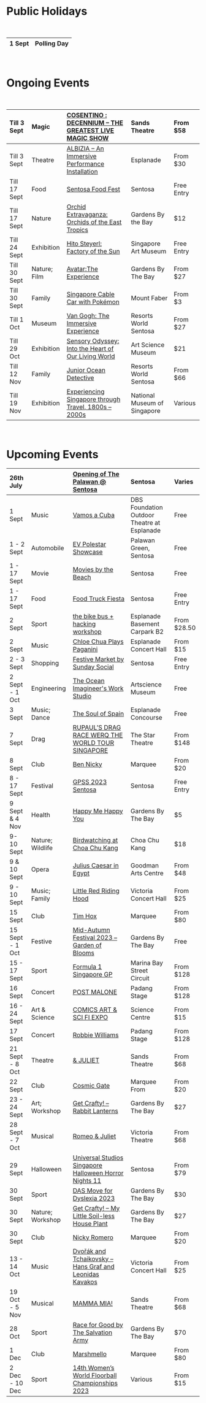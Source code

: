 # Public Holidays

&#x200B;

|1 Sept|Polling Day|
|:-|:-|


&#x200B;

# Ongoing Events

&#x200B;

|Till 3 Sept|Magic|[COSENTINO : DECENNIUM – THE GREATEST LIVE MAGIC SHOW](https://www.marinabaysands.com/entertainment/shows/cosentino-decennium.html)|Sands Theatre|From $58|
|:-|:-|:-|:-|:-|
|Till 3 Sept|Theatre|[ALBIZIA – An Immersive Performance Installation](https://www.esplanade.com/whats-on/festivals-and-series/series/the-studios/events/albizia-an-immersive-performance-installation)|Esplanade|From $30|
|Till 17 Sept|Food|[Sentosa Food Fest](https://www.sentosa.com.sg/campaigns/foodfest/?utm_source=google&utm_medium=sembrand&utm_campaign=foodfest23&gclid=EAIaIQobChMI9diXxqe4gAMVUaiWCh2Y6wr9EAAYASAAEgLZD_D_BwE&gclsrc=aw.ds)|Sentosa|Free Entry|
|Till 17 Sept|Nature|[Orchid Extravaganza: Orchids of the East Tropics](https://www.gardensbythebay.com.sg/en/things-to-do/calendar-of-events/orchid-extravaganza-2023.html)|Gardens By the Bay|$12|
|Till 24 Sept|Exhibition|[Hito Steyerl: Factory of the Sun](https://www.singaporeartmuseum.sg/Art-Events/Exhibitions/Hito-Factory-of-the-Sun)|Singapore Art Museum|Free Entry|
|Till 30 Sept|Nature; Film|[Avatar:The Experience](https://www.gardensbythebay.com.sg/en/things-to-do/calendar-of-events/cloud-forest-featuring-avatar-the-experience.html)|Gardens By The Bay|From $27|
|Till 30 Sept|Family|[Singapore Cable Car with Pokémon](https://www.sentosa.com.sg/en/things-to-do/attractions/singapore-cable-car/)|Mount Faber|From $3|
|Till 1 Oct|Museum|[Van Gogh: The Immersive Experience](https://www.sentosa.com.sg/en/things-to-do/events/van-gogh-the-immersive-experience/)|Resorts World Sentosa|From $27|
|Till 29 Oct|Exhibition|[Sensory Odyssey: Into the Heart of Our Living World](https://www.marinabaysands.com/museum/exhibitions/sensory-odyssey.html)|Art Science Museum|$21|
|Till 12 Nov|Family|[Junior Ocean Detective](https://www.sentosa.com.sg/en/things-to-do/events/junior-ocean-detective/)|Resorts World Sentosa|From $66|
|Till 19 Nov|Exhibition|[Experiencing Singapore through Travel, 1800s – 2000s](https://www.nhb.gov.sg/nationalmuseum/our-exhibitions/exhibition-list/now-boarding)|National Museum of Singapore|Various|

&#x200B;

# Upcoming Events

|26th July||[Opening of The Palawan @ Sentosa](https://secretsingapore.co/new-attractions-in-sentosa/)|Sentosa|Varies|
|:-|:-|:-|:-|:-|
|1 Sept|Music|[Vamos a Cuba](https://www.esplanade.com/whats-on/festivals-and-series/free-programmes/2023/crossing-borders/vamos-a-cuba)|DBS Foundation Outdoor Theatre at Esplanade|Free|
|1 - 2 Sept|Automobile|[EV Polestar Showcase](https://www.sentosa.com.sg/en/things-to-do/events/ev-polestar-showcase/)|Palawan Green, Sentosa|Free|
|1 - 17 Sept|Movie|[Movies by the Beach](https://www.sentosa.com.sg/en/things-to-do/events/movies-by-the-beach/)|Sentosa|Free|
|1 - 17 Sept|Food|[Food Truck Fiesta](https://www.sentosa.com.sg/en/things-to-do/events/food-truck-fiesta/)|Sentosa|Free Entry|
|2 Sept|Sport|[the bike bus + hacking workshop](https://www.esplanade.com/whats-on/festivals-and-series/series/visual-arts/the-bike-bus-hacking-workshop)|Esplanade Basement Carpark B2|From $28.50|
|2 Sept|Music|[Chloe Chua Plays Paganini](https://www.esplanade.com/whats-on/2023/chloe-chua-plays-paganini)|Esplanade Concert Hall|From $15|
|2 - 3 Sept|Shopping|[Festive Market by Sunday Social](https://www.sentosa.com.sg/en/things-to-do/events/festive-market/)|Sentosa|Free Entry|
|2  Sept - 1 Oct|Engineering|[The Ocean Imagineer's Work Studio](https://www.marinabaysands.com/museum/events/ocean-imagineers-work-studio.html)|Artscience Museum|Free|
|3 Sept|Music; Dance|[The Soul of Spain](https://www.esplanade.com/whats-on/festivals-and-series/free-programmes/2023/crossing-borders/the-soul-of-spain)|Esplanade Concourse|Free|
|7 Sept|Drag|[RUPAUL’S DRAG RACE WERQ THE WORLD TOUR SINGAPORE](https://www.thestar.sg/event/rupauls-drag-race-werq-world-tour-singapore/)|The Star Theatre|From $148|
|8 Sept|Club|[Ben Nicky](https://marqueesingapore.com/event/marquee-presents-ben-nicky-2/)|Marquee|From $20|
|8 - 17 Sept|Festival|[GPSS 2023 Sentosa](https://www.sentosa.com.sg/en/things-to-do/events/gpss-2023-sentosa/)|Sentosa|Free Entry|
|9 Sept & 4 Nov|Health|[Happy Me Happy You](https://www.gardensbythebay.com.sg/en/things-to-do/calendar-of-events/Happy-Me-Happy-You.html)|Gardens By The Bay|$5|
|9-10 Sept|Nature; Wildlife|[Birdwatching at Choa Chu Kang](https://www.esplanade.com/whats-on/festivals-and-series/series/the-studios/events/birdwatching-at-choa-chu-kang)|Choa Chu Kang|$18|
|9 & 10 Sept|Opera|[Julius Caesar in Egypt](https://sistic.com.sg/events/Julius0923)|Goodman Arts Centre|From $48|
|9 - 10 Sept|Music; Family|[Little Red Riding Hood](https://www.sso.org.sg/whats-on/concerts-for-children-little-red-riding-hood)|Victoria Concert Hall|From $25|
|15 Sept|Club|[Tim Hox](https://marqueesingapore.com/event/marquee-presents-hardwell-supported-by-tim-hox-2/)|Marquee|From $80|
|15 Sept - 1 Oct|Festive|[Mid-Autumn Festival 2023 – Garden of Blooms](https://www.gardensbythebay.com.sg/en/things-to-do/calendar-of-events/mid-autumn-festival-2023-garden-of-blooms.html)|Gardens By The Bay|Free|
|15 - 17 Sept|Sport|[Formula 1 Singapore GP](https://singaporegp.sg/en/tickets/all?gclid=Cj0KCQjw1_SkBhDwARIsANbGpFuJ0uOf9lMF0-0Jla6pPSIGECXMgjkmp4rzKRMP9-XnnrujlCsox44aAnfeEALw_wcB)|Marina Bay Street Circuit|From $128|
|16 Sept|Concert|[POST MALONE](https://singaporegp.sg/en/entertainment/2023-entertainment-line-up)|Padang Stage|From $128|
|16 - 24 Sept|Art & Science|[COMICS ART & SCI FI EXPO](https://www.science.edu.sg/whats-on/comics-art-and-sci-fi-expo/comics-art-sci-fi-expo)|Science Centre|From $15|
|17 Sept|Concert|[Robbie Williams](https://singaporegp.sg/en/entertainment/2023-entertainment-line-up)|Padang Stage|From $128|
|21 Sept - 8 Oct|Theatre|[& JULIET](https://www.marinabaysands.com/entertainment/shows/juliet.html)|Sands Theatre|From $68|
|22 Sept|Club|[Cosmic Gate](https://marqueesingapore.com/event/marquee-presents-cosmic-gate-2/)|Marquee From|From $20|
|23 - 24 Sept|Art; Workshop|[Get Crafty! – Rabbit Lanterns](https://www.gardensbythebay.com.sg/en/things-to-do/calendar-of-events/get-crafty-rabbit-lanterns-by-happy-hands-can.html)|Gardens By The Bay|$27|
|28 Sept - 7 Oct|Musical|[Romeo & Juliet](https://www.sistic.com.sg/events/romeo1023?cid=abaproductions-hmrtb-romeo1023)|Victoria Theatre|From $68|
|29 Sept|Halloween|[Universal Studios Singapore Halloween Horror Nights 11](https://www.sentosa.com.sg/en/things-to-do/events/uss-halloween-horror-nights-11/)|Sentosa|From $79|
|30 Sept|Sport|[DAS Move for Dyslexia 2023](https://www.gardensbythebay.com.sg/en/things-to-do/calendar-of-events/das-move-for-dyslexia-2023.html)|Gardens By The Bay|$30|
|30 Sept|Nature; Workshop|[Get Crafty! – My Little Soil-less House Plant](https://www.gardensbythebay.com.sg/en/things-to-do/calendar-of-events/get-crafty-my-little-soil-less-house-plant-by-little-big-garden.html)|Gardens By The Bay|$27|
|30 Sept|Club|[Nicky Romero](https://marqueesingapore.com/event/marquee-presents-nicky-romero/)|Marquee|From $20|
|13 - 14 Oct|Music|[Dvořák and Tchaikovsky – Hans Graf and Leonidas Kavakos](https://www.sso.org.sg/whats-on/sso-gala-dvorak-tchaikovsky-hans-graf-leonidas-kavakos)|Victoria Concert Hall|From $25|
|19 Oct - 5 Nov|Musical|[MAMMA MIA!](https://www.marinabaysands.com/entertainment/shows/mamma-mia.html)|Sands Theatre|From $68|
|28 Oct|Sport|[Race for Good by The Salvation Army](https://www.gardensbythebay.com.sg/en/things-to-do/calendar-of-events/race-for-good-by-the-salvation-army.html)|Gardens By The Bay|$70|
|1 Dec|Club|[Marshmello](https://marqueesingapore.com/event/marquee-presents-marshmello/)|Marquee|From $80|
|2 Dec - 10 Dec|Sport|[14th Women’s World Floorball Championships 2023](https://www.sistic.com.sg/events/wfc2023?cid=hmrtb-wfc2023)|Various|From $15|

&#x200B;
